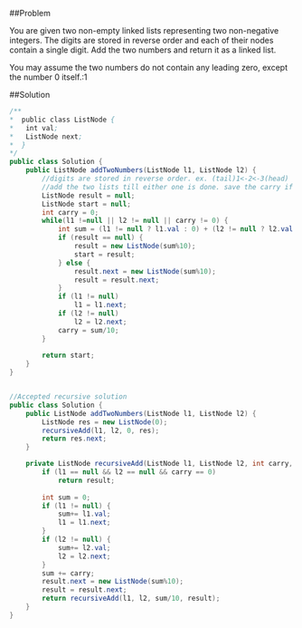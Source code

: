 ##Problem

You are given two non-empty linked lists representing two non-negative integers. The digits are stored in reverse order and each of their nodes contain a single digit. Add the two numbers and return it as a linked list.

You may assume the two numbers do not contain any leading zero, except the number 0 itself.:1


##Solution

```java
/**
*  public class ListNode {
*  	int val;
*	ListNode next;
*  }
*/
public class Solution {
	public ListNode addTwoNumbers(ListNode l1, ListNode l2) {
		//digits are stored in reverse order. ex. (tail)1<-2<-3(head)  for number 123
		//add the two lists till either one is done. save the carry if there is any
		ListNode result = null;
		ListNode start = null;
		int carry = 0;
		while(l1 !=null || l2 != null || carry != 0) {
			int sum = (l1 != null ? l1.val : 0) + (l2 != null ? l2.val : 0) + carry;
			if (result == null) {
				result = new ListNode(sum%10);
				start = result;
			} else {
				result.next = new ListNode(sum%10);
				result = result.next;
			}
			if (l1 != null)
				l1 = l1.next;
			if (l2 != null)
				l2 = l2.next;
			carry = sum/10;
		}
		
		return start;
	}
}


//Accepted recursive solution
public class Solution {
	public ListNode addTwoNumbers(ListNode l1, ListNode l2) {
		ListNode res = new ListNode(0);
		recursiveAdd(l1, l2, 0, res);
		return res.next;
	}

	private ListNode recursiveAdd(ListNode l1, ListNode l2, int carry, ListNode result) {
		if (l1 == null && l2 == null && carry == 0) 
			return result;
		
		int sum = 0;
		if (l1 != null) {
			sum+= l1.val;
			l1 = l1.next;
		}
		if (l2 != null) {
			sum+= l2.val;
			l2 = l2.next;
		}
		sum += carry;
		result.next = new ListNode(sum%10);
		result = result.next;
		return recursiveAdd(l1, l2, sum/10, result);	
	}
}

```
